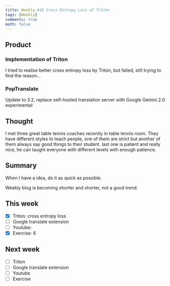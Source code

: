```yaml
---
title: Weekly-#18 Cross Entropy Loss of Triton
tags: [Weekly]
comments: true
math: false
---
```


## Product
### Implementation of Triton
I tried to realise better cross entropy loss by Triton, but failed, still trying to find the reason...

### PopTranslate
Update to 3.2, replace self-hosted translation server with Google Gemini 2.0 experimental

## Thought 
I met three great table tennis coaches recently in table tennis room. They have different styles to teach people, one of them are strict but another of them always say good things to their student. last one is patient and really nice, he can taught everyone with different levels with enough patience. 

## Summary
When I have a idea, do it as quick as possible.

Weekly blog is becoming shorter and shorter, not a good trend.

## This week
- [x] Triton: cross entropy loss
- [ ] Google translate extension
- [ ] Youtube: 
- [x] Exercise: 6

## Next week
- [ ] Triton
- [ ] Google translate extension
- [ ] Youtube
- [ ] Exercise